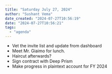 ```yaml
---
title: "Saturday July 27, 2024"
author: "Sushant Vema"
date_created: "2024-07-27T10:56:19"
date: "2024-07-27T10:56:21"
tags:
  - "agenda"
---
```


- Vet the invite list and update from dashboard
- Meet Mr. Giaimo for lunch.
- Haircut afterwards?
- Sign contract with Deep Prism
- Make progress in plaintext account for FY 2024


